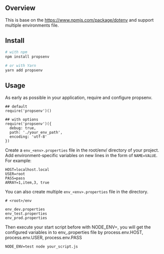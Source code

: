 ## Overview
This is base on the https://www.npmjs.com/package/dotenv and support multiple environments file.

## Install

```bash
# with npm 
npm install propsenv
 
# or with Yarn 
yarn add propsenv
```

## Usage

As early as possible in your application, require and configure propsenv.

```
## default
require('propsenv')()

## with options
require('propsenv')({
  debug: true,
  path: './your_env_path',
  encoding: 'utf-8'
})
```

Create a `env_<env>.properties` file in the root/env/ directory of your project. Add environment-specific variables on new lines in the form of `NAME=VALUE`. For example:

```
HOST=localhost.local
USER=root
PASS=pass
ARRAY=1,item,3, true
```

You can also create multiple `env_<env>.properties` file in the directory.

```
# <root>/env

env_dev.properties
env_test.properties
env_prod.properties
```

Then execute your start script before with NODE_ENV=<env>, you will get the configured variables in to env_<env>.properties file by process.env.HOST, process.env.USER, process.env.PASS

```
NODE_ENV=test node your_script.js
```

